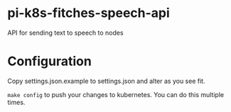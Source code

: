 # pi-k8s-fitches-speech-api
API for sending text to speech to nodes

# Configuration

Copy settings.json.example to settings.json and alter as you see fit. 

`make config` to push your changes to kubernetes.  You can do this multiple times. 